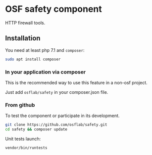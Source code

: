 # OSF safety component

HTTP firewall tools.

## Installation

You need at least php 7.1 and `composer`:

```bash
sudo apt install composer
```

### In your application via composer

This is the recommended way to use this feature in a non-osf project.

Just add `osflab/safety` in your composer.json file.

### From github

To test the component or participate in its development.

```bash
git clone https://github.com/osflab/safety.git
cd safety && composer update
```

Unit tests launch:

```bash
vendor/bin/runtests
```
